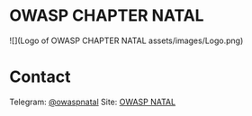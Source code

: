 # OWASP CHAPTER NATAL

![](Logo of OWASP CHAPTER NATAL assets/images/Logo.png)

# Contact
Telegram: [@owaspnatal](https://t.me/owaspnatal)
Site: [OWASP NATAL](https://www2.owasp.org/www-chapter-natal/)
